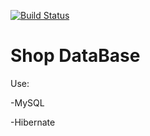 [![Build Status](https://travis-ci.org/Mikbac/ShopDB-GUI.svg?branch=master)](https://travis-ci.org/Mikbac/ShopDB-GUI)

# Shop DataBase
Use:

-MySQL

-Hibernate
